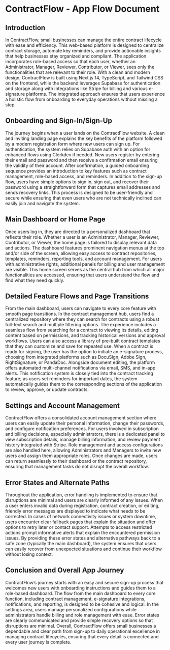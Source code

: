 # ContractFlow - App Flow Document

## Introduction

In ContractFlow, small businesses can manage the entire contract lifecycle with ease and efficiency. This web-based platform is designed to centralize contract storage, automate key reminders, and provide actionable insights that help businesses stay organized and compliant. The application incorporates role-based access so that each user, whether an Administrator, Manager, Reviewer, Contributor, or Viewer, sees only the functionalities that are relevant to their role. With a clean and modern design, ContractFlow is built using Next.js 14, TypeScript, and Tailwind CSS on the frontend, while the backend leverages Supabase for authentication and storage along with integrations like Stripe for billing and various e-signature platforms. The integrated approach ensures that users experience a holistic flow from onboarding to everyday operations without missing a step.

## Onboarding and Sign-In/Sign-Up

The journey begins when a user lands on the ContractFlow website. A clean and inviting landing page explains the key benefits of the platform followed by a modern registration form where new users can sign up. For authentication, the system relies on Supabase auth with an option for enhanced flows using Clerkdev if needed. New users register by entering their email and password and then receive a confirmation email ensuring the validity of their account. After confirmation, a guided onboarding sequence provides an introduction to key features such as contract management, role-based access, and reminders. In addition to the sign-up flow, users have simple options to sign in, sign out, and recover their password using a straightforward form that captures email addresses and sends recovery links. This process is designed to be user-friendly and secure while ensuring that even users who are not technically inclined can easily join and navigate the system.

## Main Dashboard or Home Page

Once users log in, they are directed to a personalized dashboard that reflects their role. Whether a user is an Administrator, Manager, Reviewer, Contributor, or Viewer, the home page is tailored to display relevant data and actions. The dashboard features prominent navigation menus at the top and/or side of the screen, allowing easy access to contract repositories, templates, reminders, reporting tools, and account management. For users with administrative rights, additional panels for billing and user management are visible. This home screen serves as the central hub from which all major functionalities are accessed, ensuring that users understand the flow and find what they need quickly.

## Detailed Feature Flows and Page Transitions

From the main dashboard, users can navigate to every core feature with smooth page transitions. In the contract management hub, users find a centralized repository where they can search for contracts using a robust full-text search and multiple filtering options. The experience includes a seamless flow from searching for a contract to viewing its details, editing content based on permissions, and tracking historical versions and approval workflows. Users can also access a library of pre-built contract templates that they can customize and save for repeated use. When a contract is ready for signing, the user has the option to initiate an e-signature process, choosing from integrated platforms such as DocuSign, Adobe Sign, RightSignature, or PandaDoc. Alongside document editing, the platform offers automated multi-channel notifications via email, SMS, and in-app alerts. This notification system is closely tied into the contract tracking feature; as users set reminders for important dates, the system automatically guides them to the corresponding sections of the application to review, approve, or update contracts.

## Settings and Account Management

ContractFlow offers a consolidated account management section where users can easily update their personal information, change their passwords, and configure notification preferences. For users involved in subscription and billing decisions, especially administrators, there is a dedicated panel to view subscription details, manage billing information, and review payment history integrated with Stripe. Role management and access configurations are also handled here, allowing Administrators and Managers to invite new users and assign them appropriate roles. Once changes are made, users can return seamlessly to their dashboard or the contract repository, ensuring that management tasks do not disrupt the overall workflow.

## Error States and Alternate Paths

Throughout the application, error handling is implemented to ensure that disruptions are minimal and users are clearly informed of any issues. When a user enters invalid data during registration, contract creation, or editing, friendly error messages are displayed to indicate what needs to be corrected. In cases of network connectivity issues or system downtime, users encounter clear fallback pages that explain the situation and offer options to retry later or contact support. Attempts to access restricted actions prompt informative alerts that explain the encountered permission issues. By providing these error states and alternative pathways back to a safe zone (typically the main dashboard), the system ensures that users can easily recover from unexpected situations and continue their workflow without losing context.

## Conclusion and Overall App Journey

ContractFlow’s journey starts with an easy and secure sign-up process that welcomes new users with onboarding instructions and guides them to a role-based dashboard. The flow from the main dashboard to every core function, including contract management, e-signature integrations, notifications, and reporting, is designed to be cohesive and logical. In the settings area, users manage personalized configurations while administrators handle billing and role management with ease. Error states are clearly communicated and provide simple recovery options so that disruptions are minimal. Overall, ContractFlow offers small businesses a dependable and clear path from sign-up to daily operational excellence in managing contract lifecycles, ensuring that every detail is connected and every user journey is complete.
